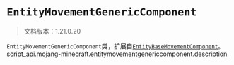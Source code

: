 # `EntityMovementGenericComponent`

> 文档版本：1.21.0.20

`EntityMovementGenericComponent`类，扩展自[`EntityBaseMovementComponent`](./entitybasemovementcomponent.md)。script_api.mojang-minecraft.entitymovementgenericcomponent.description
